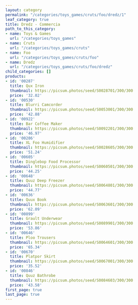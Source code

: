 ```yaml
---
layout: category
permalink: "/categories/toys_games/cruts/foo/dredz/1"
leaf_category: true
title: Dredz - Commercia
path_to_this_category:
- name: Toys & Games
  url: "/categories/toys_games"
- name: Cruts
  url: "/categories/toys_games/cruts"
- name: Foo
  url: "/categories/toys_games/cruts/foo"
- name: Dredz
  url: "/categories/toys_games/cruts/foo/dredz"
child_categories: []
products:
- id: '00287'
  title: Qux Iron
  thumbnail: https://picsum.photos/seed/S0028701/300/300
  price: '32.02'
- id: '00530'
  title: Blurri Camcorder
  thumbnail: https://picsum.photos/seed/S0053001/300/300
  price: '42.88'
- id: '00922'
  title: Bar Coffee Maker
  thumbnail: https://picsum.photos/seed/S0092201/300/300
  price: '46.97'
- id: '00286'
  title: XL Foo Humidifier
  thumbnail: https://picsum.photos/seed/S0028605/300/300
  price: '51.24'
- id: '00605'
  title: Dinglebop Food Processor
  thumbnail: https://picsum.photos/seed/S0060501/300/300
  price: '44.25'
- id: '00648'
  title: Quuz Deep Freezer
  thumbnail: https://picsum.photos/seed/S0064801/300/300
  price: '44.77'
- id: '00636'
  title: Quux Book
  thumbnail: https://picsum.photos/seed/S0063601/300/300
  price: '62.09'
- id: '00899'
  title: Grault Underwear
  thumbnail: https://picsum.photos/seed/S0089901/300/300
  price: '53.86'
- id: '00646'
  title: Ploo Trousers
  thumbnail: https://picsum.photos/seed/S0064601/300/300
  price: '65.34'
- id: '00670'
  title: Platpor Skirt
  thumbnail: https://picsum.photos/seed/S0067001/300/300
  price: '35.52'
- id: '00846'
  title: Quuz Bathrobe
  thumbnail: https://picsum.photos/seed/S0084603/300/300
  price: '43.58'
first_page: true
last_page: true
---
```

